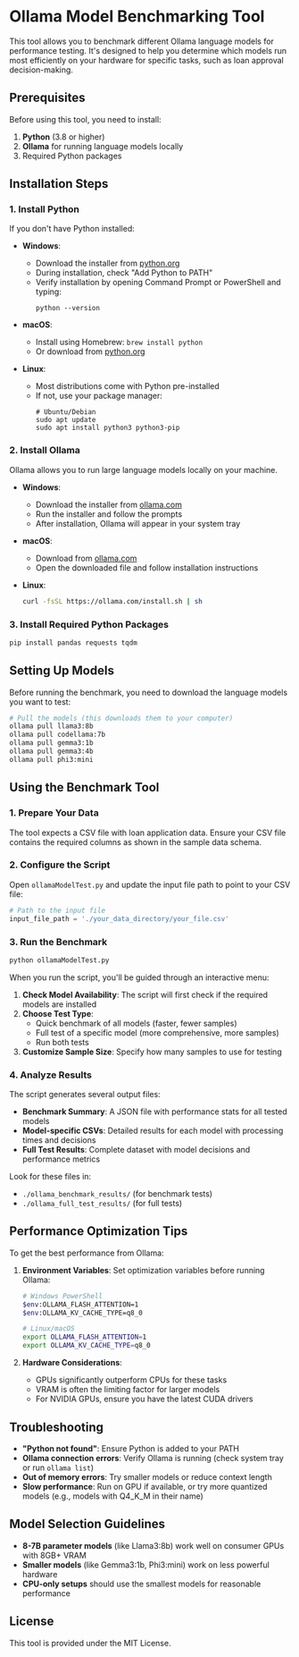 # Ollama Model Benchmarking Tool

This tool allows you to benchmark different Ollama language models for performance testing. It's designed to help you determine which models run most efficiently on your hardware for specific tasks, such as loan approval decision-making.

## Prerequisites

Before using this tool, you need to install:

1. **Python** (3.8 or higher)
2. **Ollama** for running language models locally
3. Required Python packages

## Installation Steps

### 1. Install Python

If you don't have Python installed:

- **Windows**: 
  - Download the installer from [python.org](https://www.python.org/downloads/)
  - During installation, check "Add Python to PATH"
  - Verify installation by opening Command Prompt or PowerShell and typing:
    ```
    python --version
    ```

- **macOS**:
  - Install using Homebrew: `brew install python`
  - Or download from [python.org](https://www.python.org/downloads/)

- **Linux**:
  - Most distributions come with Python pre-installed
  - If not, use your package manager:
    ```
    # Ubuntu/Debian
    sudo apt update
    sudo apt install python3 python3-pip
    ```

### 2. Install Ollama

Ollama allows you to run large language models locally on your machine.

- **Windows**:
  - Download the installer from [ollama.com](https://ollama.com)
  - Run the installer and follow the prompts
  - After installation, Ollama will appear in your system tray

- **macOS**:
  - Download from [ollama.com](https://ollama.com)
  - Open the downloaded file and follow installation instructions

- **Linux**:
  ```bash
  curl -fsSL https://ollama.com/install.sh | sh
  ```

### 3. Install Required Python Packages

```bash
pip install pandas requests tqdm
```

## Setting Up Models

Before running the benchmark, you need to download the language models you want to test:

```bash
# Pull the models (this downloads them to your computer)
ollama pull llama3:8b
ollama pull codellama:7b
ollama pull gemma3:1b
ollama pull gemma3:4b
ollama pull phi3:mini
```

## Using the Benchmark Tool

### 1. Prepare Your Data

The tool expects a CSV file with loan application data. Ensure your CSV file contains the required columns as shown in the sample data schema.

### 2. Configure the Script

Open `ollamaModelTest.py` and update the input file path to point to your CSV file:

```python
# Path to the input file
input_file_path = './your_data_directory/your_file.csv'
```

### 3. Run the Benchmark

```bash
python ollamaModelTest.py
```

When you run the script, you'll be guided through an interactive menu:

1. **Check Model Availability**: The script will first check if the required models are installed
2. **Choose Test Type**:
   - Quick benchmark of all models (faster, fewer samples)
   - Full test of a specific model (more comprehensive, more samples)
   - Run both tests
3. **Customize Sample Size**: Specify how many samples to use for testing

### 4. Analyze Results

The script generates several output files:

- **Benchmark Summary**: A JSON file with performance stats for all tested models
- **Model-specific CSVs**: Detailed results for each model with processing times and decisions
- **Full Test Results**: Complete dataset with model decisions and performance metrics

Look for these files in:
- `./ollama_benchmark_results/` (for benchmark tests)
- `./ollama_full_test_results/` (for full tests)

## Performance Optimization Tips

To get the best performance from Ollama:

1. **Environment Variables**: Set optimization variables before running Ollama:
   ```bash
   # Windows PowerShell
   $env:OLLAMA_FLASH_ATTENTION=1
   $env:OLLAMA_KV_CACHE_TYPE=q8_0
   
   # Linux/macOS
   export OLLAMA_FLASH_ATTENTION=1
   export OLLAMA_KV_CACHE_TYPE=q8_0
   ```

2. **Hardware Considerations**:
   - GPUs significantly outperform CPUs for these tasks
   - VRAM is often the limiting factor for larger models
   - For NVIDIA GPUs, ensure you have the latest CUDA drivers

## Troubleshooting

- **"Python not found"**: Ensure Python is added to your PATH
- **Ollama connection errors**: Verify Ollama is running (check system tray or run `ollama list`)
- **Out of memory errors**: Try smaller models or reduce context length
- **Slow performance**: Run on GPU if available, or try more quantized models (e.g., models with Q4_K_M in their name)

## Model Selection Guidelines

- **8-7B parameter models** (like Llama3:8b) work well on consumer GPUs with 8GB+ VRAM
- **Smaller models** (like Gemma3:1b, Phi3:mini) work on less powerful hardware
- **CPU-only setups** should use the smallest models for reasonable performance

## License

This tool is provided under the MIT License.